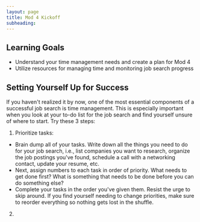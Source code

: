 ```yaml
---
layout: page
title: Mod 4 Kickoff
subheading: 
---
```


## Learning Goals
* Understand your time management needs and create a plan for Mod 4
* Utilize resources for managing time and monitoring job search progress

## Setting Yourself Up for Success
If you haven't realized it by now, one of the most essential components of a successful job search is time management. This is especially important when you look at your to-do list for the job search and find yourself unsure of where to start. Try these 3 steps:

1. Prioritize tasks:

  * Brain dump all of your tasks. Write down all the things you need to do for your job search, i.e., list companies you want to research, organize the job postings you've found, schedule a call with a networking contact, update your resume, etc.
  * Next, assign numbers to each task in order of priority. What needs to get done first? What is something that needs to be done before you can do something else?
  * Complete your tasks in the order you've given them. Resist the urge to skip around. If you find yourself needing to change priorities, make sure to reorder everything so nothing gets lost in the shuffle. 

2. 
